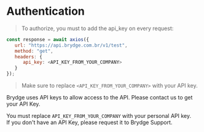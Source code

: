 # Authentication

> To authorize, you must to add the api_key on every request:

```javascript
const response = await axios({
   url: "https://api.brydge.com.br/v1/test",
   method: "get",
   headers: {
      api_key: <API_KEY_FROM_YOUR_COMPANY>
   }
});
```

> Make sure to replace `<API_KEY_FROM_YOUR_COMPANY>` with your API key.

Brydge uses API keys to allow access to the API. Please contact us to get your API Key.

<aside class=warning>
You must replace <code>API_KEY_FROM_YOUR_COMPANY</code> with your personal API key. 
</aside>

<aside class=notice>
If you don't have an API Key, please request it to Brydge Support.
</aside>
